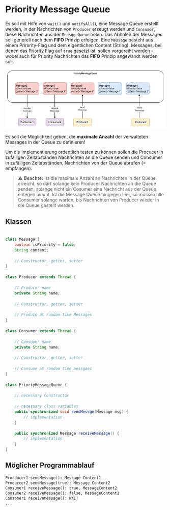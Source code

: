 # Priority Message Queue

Es soll mit Hilfe von `wait()` und `notifyAll(`), eine Message Queue erstellt werden, in der Nachrichten von `Producer` erzeugt werden und `Consumer`, diese Nachrichten aus der `MessqgeQueue` holen. Das Abholen der Messages soll generell nach dem **FIFO** Prinzip erfolgen. Eine `Message` besteht aus einem Prirority-Flag und dem eigentlichen Content (String). Messages, bei denen das Priority Flag auf `true` gesetzt ist, sollen vorgereiht werden - wobei auch für Priority Nachrichten das **FIFO** Prinzip angewandt werden soll.

![Priority Message Queue](PriorityMessageQueuedrawio.drawio.png)

Es soll die Möglichkeit geben, die **maximale Anzahl** der verwalteten Messages in der Queue zu definieren!

Um die Implementierung ordentlich testen zu können sollen die Procucer in zufälligen Zeitabständen Nachrichten an die Queue senden und Consumer in zufälligen Zeitabständen, Nachrichten von der Queue abrufen (= empfangen).

> :warning: **Beachte:** Ist die maximale Anzahl an Nachrichten in der Queue erreicht, so darf solange kein Producer Nachrichten an die Queue senden, solange nicht ein Cosumer eine Nachricht aus der Queue entegen nimmt. Ist die Message Queue hingegen leer, so müssen alle Consumer solange warten, bis Nachrichten von Producer wieder in die Queue gestellt werden.

## Klassen

```java

class Message {
    boolean isPriority = false;
    String content;

    // Constructor, getter, setter 
}

class Producer extends Thread {

    // Producer name
    private String name;

    // Constructor, getter, setter

    // Produce at random time Messages
}

class Consumer extends Thread {

    // Consumer name
    private String name;

    // Constructor, getter, setter

    // Consume at random time messgaes
}

class PriortyMessageQueue {

    // necessary Constructor

    // necessary class variables
    public synchronized void sendMessge(Message msg) {
        // implementation
    }

    public synchronized Message receiveMessage() {
        // implementation
    }
}
```

## Möglicher Programmablauf

```console
Procducer1 sendMessage(): Message Content1
Produccer2 sendMessage(true): Message Content2
Consumer1 receiveMessage(): true, MessageContent2
Consumer2 receiveMessage(): false, MessageContent1
Consomer1 receiveMessage(): WAIT
...
```
